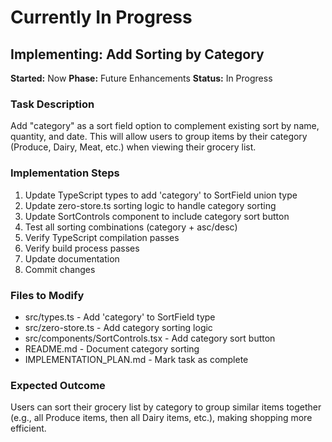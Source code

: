 # Currently In Progress

## Implementing: Add Sorting by Category

**Started:** Now
**Phase:** Future Enhancements
**Status:** In Progress

### Task Description
Add "category" as a sort field option to complement existing sort by name, quantity, and date. This will allow users to group items by their category (Produce, Dairy, Meat, etc.) when viewing their grocery list.

### Implementation Steps
1. Update TypeScript types to add 'category' to SortField union type
2. Update zero-store.ts sorting logic to handle category sorting
3. Update SortControls component to include category sort button
4. Test all sorting combinations (category + asc/desc)
5. Verify TypeScript compilation passes
6. Verify build process passes
7. Update documentation
8. Commit changes

### Files to Modify
- src/types.ts - Add 'category' to SortField type
- src/zero-store.ts - Add category sorting logic
- src/components/SortControls.tsx - Add category sort button
- README.md - Document category sorting
- IMPLEMENTATION_PLAN.md - Mark task as complete

### Expected Outcome
Users can sort their grocery list by category to group similar items together (e.g., all Produce items, then all Dairy items, etc.), making shopping more efficient.
